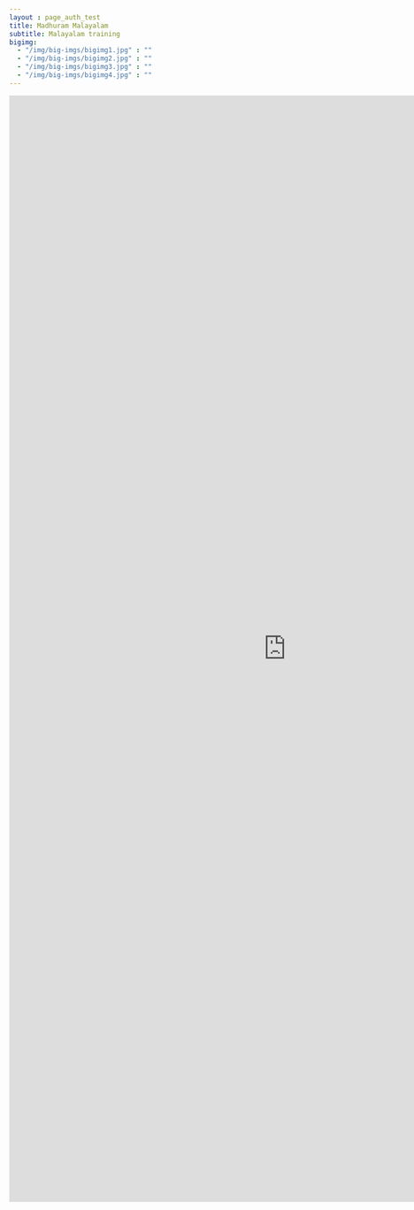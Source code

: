 ```yaml
---
layout : page_auth_test
title: Madhuram Malayalam
subtitle: Malayalam training 
bigimg:
  - "/img/big-imgs/bigimg1.jpg" : ""
  - "/img/big-imgs/bigimg2.jpg" : ""
  - "/img/big-imgs/bigimg3.jpg" : ""
  - "/img/big-imgs/bigimg4.jpg" : ""
---
```


<iframe src="https://docs.google.com/forms/d/e/1FAIpQLSfNHpm_ZjvLTdIj6cKxZrCKMtPJXNnyWZF6k2cOI4-unVKaMg/viewform?usp=sf_link" width="999" height="2000" frameborder="0" marginheight="0" marginwidth="0">Loading...</iframe> 
